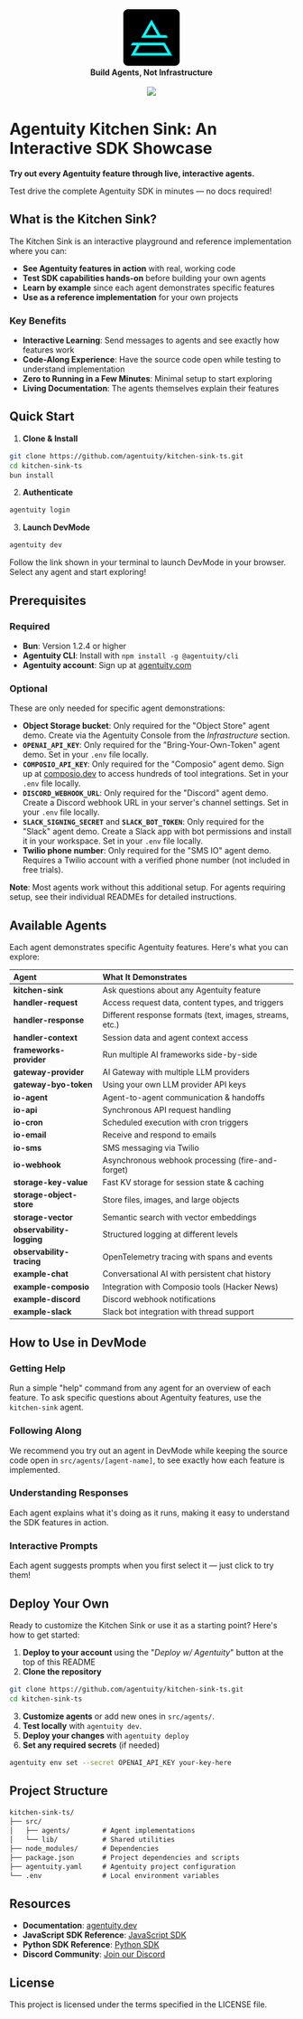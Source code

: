 <div align="center">
    <img src="https://raw.githubusercontent.com/agentuity/cli/refs/heads/main/.github/Agentuity.png" alt="Agentuity" width="100"/> <br/>
    <strong>Build Agents, Not Infrastructure</strong> <br/>
    <br/>
        <a target="_blank" href="https://app.agentuity.com/deploy" alt="Agentuity">
            <img src="https://app.agentuity.com/img/deploy.svg" /> 
        </a>
    <br />
</div>

# Agentuity Kitchen Sink: An Interactive SDK Showcase

**Try out every Agentuity feature through live, interactive agents.**

Test drive the complete Agentuity SDK in minutes — no docs required!

## What is the Kitchen Sink?

The Kitchen Sink is an interactive playground and reference implementation where you can:

- **See Agentuity features in action** with real, working code
- **Test SDK capabilities hands-on** before building your own agents
- **Learn by example** since each agent demonstrates specific features
- **Use as a reference implementation** for your own projects

### Key Benefits

- **Interactive Learning**: Send messages to agents and see exactly how features work
- **Code-Along Experience**: Have the source code open while testing to understand implementation
- **Zero to Running in a Few Minutes**: Minimal setup to start exploring
- **Living Documentation**: The agents themselves explain their features

## Quick Start

1. **Clone & Install**
```bash
git clone https://github.com/agentuity/kitchen-sink-ts.git
cd kitchen-sink-ts
bun install
```
2. **Authenticate**
```bash
agentuity login
```
3. **Launch DevMode**
```bash
agentuity dev
```

Follow the link shown in your terminal to launch DevMode in your browser. Select any agent and start exploring!

## Prerequisites

### Required

- **Bun**: Version 1.2.4 or higher
- **Agentuity CLI**: Install with `npm install -g @agentuity/cli`
- **Agentuity account**: Sign up at [agentuity.com](https://app.agentuity.com/sign-up)

### Optional

These are only needed for specific agent demonstrations:

- **Object Storage bucket**: Only required for the "Object Store" agent demo. Create via the Agentuity Console from the *Infrastructure* section.
- **`OPENAI_API_KEY`**: Only required for the "Bring-Your-Own-Token" agent demo. Set in your `.env` file locally.
- **`COMPOSIO_API_KEY`**: Only required for the "Composio" agent demo. Sign up at [composio.dev](https://composio.dev/) to access hundreds of tool integrations. Set in your `.env` file locally.
- **`DISCORD_WEBHOOK_URL`**: Only required for the "Discord" agent demo. Create a Discord webhook URL in your server's channel settings. Set in your `.env` file locally.
- **`SLACK_SIGNING_SECRET`** and **`SLACK_BOT_TOKEN`**: Only required for the "Slack" agent demo. Create a Slack app with bot permissions and install it in your workspace. Set in your `.env` file locally.
- **Twilio phone number**: Only required for the "SMS IO" agent demo. Requires a Twilio account with a verified phone number (not included in free trials).

**Note**: Most agents work without this additional setup. For agents requiring setup, see their individual READMEs for detailed instructions.

## Available Agents

Each agent demonstrates specific Agentuity features. Here's what you can explore:

| Agent | What It Demonstrates |
|:------|:---------------------|
| **kitchen-sink** | Ask questions about any Agentuity feature |
| **handler-request** | Access request data, content types, and triggers |
| **handler-response** | Different response formats (text, images, streams, etc.) |
| **handler-context** | Session data and agent context access |
| **frameworks-provider** | Run multiple AI frameworks side-by-side |
| **gateway-provider** | AI Gateway with multiple LLM providers |
| **gateway-byo-token** | Using your own LLM provider API keys |
| **io-agent** | Agent-to-agent communication & handoffs |
| **io-api** | Synchronous API request handling |
| **io-cron** | Scheduled execution with cron triggers |
| **io-email** | Receive and respond to emails |
| **io-sms** | SMS messaging via Twilio |
| **io-webhook** | Asynchronous webhook processing (fire-and-forget) |
| **storage-key-value** | Fast KV storage for session state & caching |
| **storage-object-store** | Store files, images, and large objects |
| **storage-vector** | Semantic search with vector embeddings |
| **observability-logging** | Structured logging at different levels |
| **observability-tracing** | OpenTelemetry tracing with spans and events |
| **example-chat** | Conversational AI with persistent chat history |
| **example-composio** | Integration with Composio tools (Hacker News) |
| **example-discord** | Discord webhook notifications |
| **example-slack** | Slack bot integration with thread support |

## How to Use in DevMode

### Getting Help

Run a simple "help" command from any agent for an overview of each feature. To ask specific questions about Agentuity features, use the `kitchen-sink` agent.

### Following Along

We recommend you try out an agent in DevMode while keeping the source code open in `src/agents/[agent-name]`, to see exactly how each feature is implemented.

### Understanding Responses

Each agent explains what it's doing as it runs, making it easy to understand the SDK features in action.

### Interactive Prompts

Each agent suggests prompts when you first select it — just click to try them!

## Deploy Your Own

Ready to customize the Kitchen Sink or use it as a starting point? Here's how to get started:

1. **Deploy to your account** using the "*Deploy w/ Agentuity*" button at the top of this README
2. **Clone the repository**
```bash
git clone https://github.com/agentuity/kitchen-sink-ts.git
cd kitchen-sink-ts
```
3. **Customize agents** or add new ones in `src/agents/`.
4. **Test locally** with `agentuity dev`.
5. **Deploy your changes** with `agentuity deploy`
6. **Set any required secrets** (if needed)
```bash
agentuity env set --secret OPENAI_API_KEY your-key-here
```

## Project Structure

```text
kitchen-sink-ts/
├── src/
│   ├── agents/        # Agent implementations
│   └── lib/           # Shared utilities
├── node_modules/      # Dependencies
├── package.json       # Project dependencies and scripts
├── agentuity.yaml     # Agentuity project configuration
└── .env               # Local environment variables
```

## Resources

- **Documentation**: [agentuity.dev](https://agentuity.dev)
- **JavaScript SDK Reference**: [JavaScript SDK](https://agentuity.dev/SDKs/javascript)
- **Python SDK Reference**: [Python SDK](https://agentuity.dev/SDKs/python)
- **Discord Community**: [Join our Discord](https://discord.gg/agentuity)

## License

This project is licensed under the terms specified in the LICENSE file.
